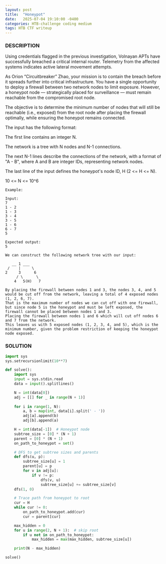 ```yaml
---
layout: post
title:  "Honeypot"
date:   2025-07-04 19:10:00 -0400
categories: HTB-challenge coding medium 
tags: HTB CTF writeup 
---
```


### DESCRIPTION
Using credentials flagged in the previous investigation, Volnayan APTs have successfully breached a critical internal router.
Telemetry from the affected systems indicates active lateral movement attempts.

As Orion “Circuitbreaker” Zhao, your mission is to contain the breach before it spreads further into critical infrastructure.
You have a single opportunity to deploy a firewall between two network nodes to limit exposure.
However, a honeypot node — strategically placed for surveillance — must remain reachable from the compromised root node.

The objective is to determine the minimum number of nodes that will still be reachable (i.e., exposed) from the root node
after placing the firewall optimally, while ensuring the honeypot remains connected.

The input has the following format:

The first line contains an integer N.

The network is a tree with N nodes and N-1 connections.

The next N-1 lines describe the connections of the network, with a format of "A - B", where A and B are integer IDs, representing network nodes.

The last line of the input defines the honeypot's node ID, H (2 <= H <= N).

10 <= N <= 10^6

```
Example:

Input:
7
1 - 2
1 - 3
3 - 4
3 - 5
1 - 6
6 - 7
5

Expected output:
5

We can construct the following network tree with our input:

   __ 1 ___
 /    |     \
2     3      6
     / \      \
    4   5(H)   7

By placing the firewall between nodes 1 and 3, the nodes 3, 4, and 5 would be cut off from the network, leaving a total of 4 exposed nodes (1, 2, 6, 7).
That is the maximum number of nodes we can cut off with one firewall, but since node 5 is the honeypot and must be left exposed, the firewall cannot be placed between nodes 1 and 3.
Placing the firewall between nodes 1 and 6 which will cut off nodes 6 and 7 from the network.
This leaves us with 5 exposed nodes (1, 2, 3, 4, and 5), which is the minimum number, given the problem restriction of keeping the honeypot node exposed.
```

### SOLUTION
```python
import sys
sys.setrecursionlimit(10**7)

def solve():
    import sys
    input = sys.stdin.read
    data = input().splitlines()

    N = int(data[0])
    adj = [[] for _ in range(N + 1)]
    
    for i in range(1, N):
        a, b = map(int, data[i].split(' - '))
        adj[a].append(b)
        adj[b].append(a)

    H = int(data[-1])  # Honeypot node
    subtree_size = [0] * (N + 1)
    parent = [0] * (N + 1)
    on_path_to_honeypot = set()

    # DFS to get subtree sizes and parents
    def dfs(u, p):
        subtree_size[u] = 1
        parent[u] = p
        for v in adj[u]:
            if v != p:
                dfs(v, u)
                subtree_size[u] += subtree_size[v]
    dfs(1, 0)

    # Trace path from honeypot to root
    cur = H
    while cur != 0:
        on_path_to_honeypot.add(cur)
        cur = parent[cur]

    max_hidden = 0
    for u in range(2, N + 1):  # skip root
        if u not in on_path_to_honeypot:
            max_hidden = max(max_hidden, subtree_size[u])

    print(N - max_hidden)

solve()
```
